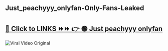 
 ## Just_peachyyy_onlyfan-Only-Fans-Leaked

# <h2><a href="https://clipsfans.com/Just_peachyyy_onlyfan&ref=git">🔗 Click to LINKS ⏩⏩ 👉 🟢 Just peachyyy onlyfan </a></h2>

<a href="https://clipsfans.com/Just_peachyyy_onlyfan&ref=git" rel="nofollow" data-target="animated-image.originalLink"><img src="https://i.ibb.co.com/xMMVF88/686577567.gif" alt="Viral Video Original" style="max-width: 100%; display: inline-block;" data-target="animated-image.originalImage"></a>
